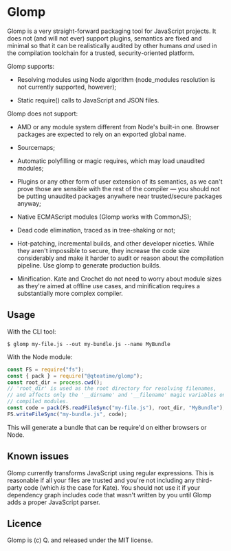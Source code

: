 # Glomp

Glomp is a very straight-forward packaging tool for JavaScript projects. It does not (and will not ever) support plugins, semantics are fixed and minimal so that it can be realistically audited by other humans _and_ used in the compilation toolchain for a trusted, security-oriented platform.

Glomp supports:

- Resolving modules using Node algorithm (node_modules resolution is not currently supported, however);

- Static require() calls to JavaScript and JSON files.

Glomp does not support:

- AMD or any module system different from Node's built-in one. Browser packages are expected to rely on an exported global name.

- Sourcemaps;

- Automatic polyfilling or magic requires, which may load unaudited modules;

- Plugins or any other form of user extension of its semantics, as we can't prove those are sensible with the rest of the compiler — you should not be putting unaudited packages anywhere near trusted/secure packages anyway;

- Native ECMAScript modules (Glomp works with CommonJS);

- Dead code elimination, traced as in tree-shaking or not;

- Hot-patching, incremental builds, and other developer niceties. While they aren't impossible to secure, they increase the code size considerably and make it harder to audit or reason about the compilation pipeline. Use glomp to generate production builds.

- Minification. Kate and Crochet do not need to worry about module sizes as they're aimed at offline use cases, and minification requires a substantially more complex compiler.

## Usage

With the CLI tool:

```shell
$ glomp my-file.js --out my-bundle.js --name MyBundle
```

With the Node module:

```js
const FS = require("fs");
const { pack } = require("@qteatime/glomp");
const root_dir = process.cwd();
// 'root_dir' is used as the root directory for resolving filenames,
// and affects only the '__dirname' and '__filename' magic variables on
// compiled modules.
const code = pack(FS.readFileSync("my-file.js"), root_dir, "MyBundle");
FS.writeFileSync("my-bundle.js", code);
```

This will generate a bundle that can be require'd on either browsers or Node.

## Known issues

Glomp currently transforms JavaScript using regular expressions. This is reasonable if all your files are trusted and you're not including any third-party code (which _is_ the case for Kate). You should not use it if your dependency graph includes code that wasn't written by you until Glomp adds a proper JavaScript parser.

## Licence

Glomp is (c) Q. and released under the MIT license.
